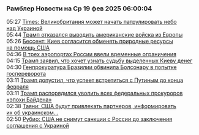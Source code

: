 <h3>Рамблер Новости на Ср 19 фев 2025 06:00:04</h3>
<div class="rssn table">
  <span class="smaller gray hspace">05:27</span> <a class="nodecor" href="https://news.rambler.ru/world/54226314-times-velikobritaniya-mozhet-nachat-patrulirovat-nebo-nad-ukrainoy/">Times: Великобритания может начать патрулировать небо над Украиной</a>
</div>
<div class="rssn table">
  <span class="smaller gray hspace">05:44</span> <a class="nodecor" href="https://news.rambler.ru/world/54226299-tramp-otkazalsya-vyvodit-amerikanskie-voyska-iz-evropy/">Трамп отказался выводить американские войска из Европы</a>
</div>
<div class="rssn table">
  <span class="smaller gray hspace">05:26</span> <a class="nodecor" href="https://news.rambler.ru/world/54226309-bessent-kiev-soglasitsya-obmenyat-prirodnye-resursy-na-pomosch-ssha/">Бессент: Киев согласится обменять природные ресурсы на помощь США</a>
</div>
<div class="rssn table">
  <span class="smaller gray hspace">04:36</span> <a class="nodecor" href="https://news.rambler.ru/world/54226237-v-treh-aeroportah-rossii-vveli-vremennye-ogranicheniya/">В трех аэропортах России ввели временные ограничения</a>
</div>
<div class="rssn table">
  <span class="smaller gray hspace">04:15</span> <a class="nodecor" href="https://news.rambler.ru/world/54226210-tramp-zayavil-chto-hochet-uznat-sudbu-vydelennyh-kievu-deneg/">Трамп заявил, что хочет узнать судьбу выделенных Киеву денег</a>
</div>
<div class="rssn table">
  <span class="smaller gray hspace">04:30</span> <a class="nodecor" href="https://news.rambler.ru/world/54226226-genprokuratura-brazilii-obvinila-bolsonaru-v-popytke-gosperevorota/">Генпрокуратура Бразилии обвинила Болсонару в попытке госпереворота</a>
</div>
<div class="rssn table">
  <span class="smaller gray hspace">03:11</span> <a class="nodecor" href="https://news.rambler.ru/world/54226036-tramp-dopustil-chto-uspeet-vstretitsya-s-putinym-do-kontsa-fevralya/">Трамп допустил, что успеет встретиться с Путиным до конца февраля</a>
</div>
<div class="rssn table">
  <span class="smaller gray hspace">03:11</span> <a class="nodecor" href="https://news.rambler.ru/world/54226139-tramp-rasporyadilsya-uvolit-vseh-federalnyh-prokurorov-epohi-baydena/">Трамп распорядился уволить всех федеральных прокуроров «эпохи Байдена»</a>
</div>
<div class="rssn table">
  <span class="smaller gray hspace">02:38</span> <a class="nodecor" href="https://news.rambler.ru/world/54226086-tayani-ssha-budut-privlekat-partnerov-informirovat-ih-ob-ukrainskom-uregulirovanii/">Таяни: США будут привлекать партнеров, информировать их об украинском...</a>
</div>
<div class="rssn table">
  <span class="smaller gray hspace">02:50</span> <a class="nodecor" href="https://news.rambler.ru/world/54226074-rubio-ssha-ne-snimut-sanktsii-s-rossii-do-zaklyucheniya-soglasheniya-s-ukrainoy/">Рубио: США не снимут санкции с России до заключения соглашения с Украиной</a>
</div>
